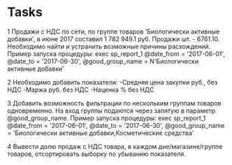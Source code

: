 # Tasks
1 Продажи с НДС по сети, по группе товаров 'Биологически активные
добавки',  в июне 2017 составил 1 782 949.1 руб. Продажи шт. - 6761.10.
                Необходимо найти и устранить возможные причины расхождений.
                Пример запуска процедуры: exec sp_report_1 @date_from = '2017-06-01', @date_to =
'2017-06-30', @good_group_name = N'Биологически активные добавки'

2 Необходимо добавить показатели:
                -Средняя цена закупки руб., без НДС
                -Маржа руб. без НДС
                -Наценка % без НДС
                
3 Добавить возможность фильтрации по нескольким группам товаров одновременно. На вход
группы подаются через запятую в параметр @good_group_name. 
                 Пример запуска процедуры: exec sp_report_1 @date_from = '2017-06-01', @date_to =
'2017-06-30', @good_group_name = 'Биологически активные добавки,Косметические средства'

4 Вывести долю продаж с НДС товара, в каждом дне/магазине/группе товаров, отсортировать
выборку по убыванию показателя.
